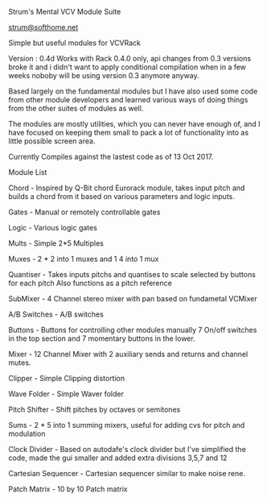 Strum's Mental VCV Module Suite

strum@softhome.net

Simple but useful modules for VCVRack

Version : 0.4d
Works with Rack 0.4.0 only, api changes from 0.3 versions broke it and i didn't want to apply conditional compilation when
in a few weeks noboby will be using version 0.3 anymore anyway. 

Based largely on the fundamental modules but I have also used some code from other module
developers and learned various ways of doing things from the other suites of modules as well.

The modules are mostly utilities, which you can never have enough of, and I have
focused on keeping them small to pack a lot of functionality into as little possible screen area.

Currently Compiles against the lastest code as of 13 Oct 2017.

Module List

Chord - 
  Inspired by Q-Bit chord Eurorack module, takes input pitch and builds a chord
  from it based on various parameters and logic inputs.

Gates - 
  Manual or remotely controllable gates

Logic - 
  Various logic gates

Mults - 
  Simple 2*5 Multiples

Muxes - 
  2 * 2 into 1 muxes and 1 4 into 1 mux

Quantiser - 
  Takes inputs pitchs and quantises to scale selected by buttons for each pitch
  Also functions as a pitch reference

SubMixer - 
  4 Channel stereo mixer with pan based on fundametal VCMixer

A/B Switches - 
  A/B switches

Buttons - 
  Buttons for controlling other modules manually
  7 On/off switches in the top section and 7 momentary buttons in the lower.
  
Mixer - 
  12 Channel Mixer with 2 auxiliary sends and returns and channel mutes.

Clipper - 
  Simple Clipping distortion

Wave Folder - 
  Simple Waver folder
  
Pitch Shifter - 
  Shift pitches by octaves or semitones

Sums - 
  2 * 5 into 1 summing mixers, useful for adding cvs for pitch and modulation   

Clock Divider - 
  Based on autodafe's clock divider but I've simplified the code, made the gui
  smaller and added extra divisions 3,5,7 and 12
  
Cartesian Sequencer - 
  Cartesian sequencer similar to make noise rene.
  
Patch Matrix - 
  10 by 10 Patch matrix


